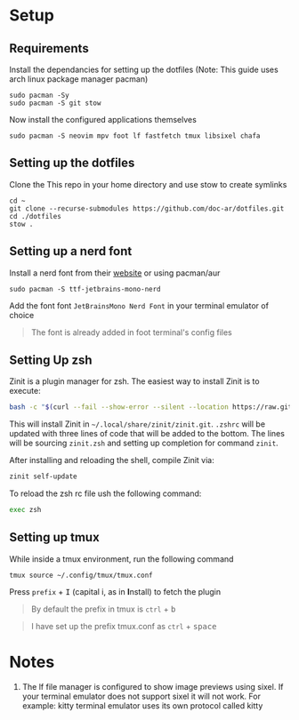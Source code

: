 # Setup

## Requirements

Install the dependancies for setting up the dotfiles (Note: This guide uses arch linux package manager pacman)

```
sudo pacman -Sy
sudo pacman -S git stow
```

Now install the configured applications themselves

```
sudo pacman -S neovim mpv foot lf fastfetch tmux libsixel chafa
```

## Setting up the dotfiles

Clone the This repo in your home directory and use stow to create symlinks

```
cd ~
git clone --recurse-submodules https://github.com/doc-ar/dotfiles.git
cd ./dotfiles
stow .
```

## Setting up a nerd font

Install a nerd font from their [website](https://www.nerdfonts.com/) or using pacman/aur

```
sudo pacman -S ttf-jetbrains-mono-nerd
```

Add the font font `JetBrainsMono Nerd Font` in your terminal emulator of choice

> The font is already added in foot terminal's config files

## Setting Up zsh

Zinit is a plugin manager for zsh. The easiest way to install Zinit is to execute:

```bash
bash -c "$(curl --fail --show-error --silent --location https://raw.githubusercontent.com/zdharma-continuum/zinit/HEAD/scripts/install.sh)"
```

This will install Zinit in `~/.local/share/zinit/zinit.git`. `.zshrc` will be updated with three lines of code that will
be added to the bottom. The lines will be sourcing `zinit.zsh` and setting up completion for command `zinit`.

After installing and reloading the shell, compile Zinit via:

```zsh
zinit self-update
```

To reload the zsh rc file ush the following command:

```zsh
exec zsh
```

## Setting up tmux

While inside a tmux environment, run the following command

```
tmux source ~/.config/tmux/tmux.conf
```

Press `prefix` + <kbd>I</kbd> (capital i, as in **I**nstall) to fetch the plugin

> By default the prefix in tmux is `ctrl` + <kbd>b</kbd>

> I have set up the prefix tmux.conf as `ctrl` + <kbd>space</kbd>

# Notes

1. The lf file manager is configured to show image previews using sixel. If your terminal emulator does not support sixel it will not work. For example: kitty terminal emulator uses its own protocol called kitty
